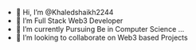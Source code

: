 - 👋 Hi, I’m @Khaledshaikh2244
- 👀 I’m Full Stack Web3 Developer
- 🌱 I’m currently Pursuing Be in Computer Science ...
- 💞️ I’m looking to collaborate on Web3 based Projects
   

<!---
Khaledshaikh2244/Khaledshaikh2244 is a ✨ special ✨ repository because its `README.md` (this file) appears on your GitHub profile.
You can click the Preview link to take a look at your changes.
--->
